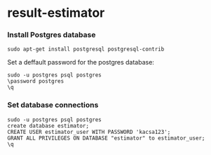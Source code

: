 # result-estimator

### Install Postgres database

```
sudo apt-get install postgresql postgresql-contrib
```

Set a deffault password for the postgres database:
```
sudo -u postgres psql postgres
\password postgres
\q
```

### Set database connections
```
sudo -u postgres psql postgres
create database estimator;
CREATE USER estimator_user WITH PASSWORD 'kacsa123';
GRANT ALL PRIVILEGES ON DATABASE "estimator" to estimator_user;
\q
```
